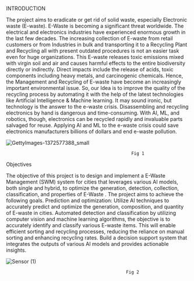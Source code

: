 INTRODUCTION

The project aims to eradicate or get rid of solid waste, especially Electronic waste (E-waste). E-Waste is becoming a significant threat worldwide. The electrical and electronics industries have experienced enormous growth in the last few decades. The increasing collection of E-waste from retail customers or from Industries in bulk and transporting it to a Recycling Plant and Recycling all with present outdated procedures is not an easier task even for huge organizations. This E-waste releases toxic emissions mixed with virgin soil and air and causes harmful effects to the entire biodiversity directly or indirectly. Direct impacts include the release of acids, toxic components including heavy metals, and carcinogenic chemicals. Hence, the Management and Recycling of E-waste have become an increasingly important environmental issue. So, our Idea is to improve the quality of the recycling process by automating it with the help of the latest technologies like Artificial Intelligence & Machine learning. It may sound ironic, but technology is the answer to the e-waste crisis. Disassembling and recycling electronics by hand is dangerous and time-consuming. With AI, ML, and robotics, though, electronics can be recycled rapidly and invaluable parts salvaged for reuse. Applying AI and ML to the e-waste crisis could save electronics manufacturers billions of dollars and end e-waste pollution.


![GettyImages-1372577388_small](https://github.com/astonsam3/Ewaste/assets/129243726/faa20d48-2293-4377-ac07-0b2096d60731)

                                                    Fig 1
 Objectives

The objective of this project is to design and implement a E-Waste Management (SWM) system for cities that leverages various AI models, both single and hybrid, to optimize the generation, detection, collection, classification, and properties of E-Waste . The project aims to achieve the following goals. Prediction and optimization: Utilize AI techniques to accurately predict and optimize the generation, composition, and quantity of E-waste in cities.  Automated detection and classification by utilizing computer vision and machine learning algorithms, the objective is to accurately identify and classify various E-waste items. This will enable efficient sorting and recycling processes, reducing the reliance on manual sorting and enhancing recycling rates. Build a decision support system that integrates the outputs of various AI models and provides actionable insights.


![Sensor (1)](https://github.com/astonsam3/Ewaste/assets/129243726/f6c76fb8-a4c5-4be9-a059-fdb78dbc4522)

                                                  Fig 2






